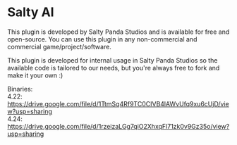 # Salty AI

This plugin is developed by Salty Panda Studios and is available for free and open-source. You can use this plugin in any non-commercial and commercial game/project/software. 

This plugin is developed for internal usage in Salty Panda Studios so the available code is tailored to our needs, but you're always free to fork and make it your own :) 

Binaries:  
4.22: https://drive.google.com/file/d/1TtmSq4Rf9TC0CIVB4lAWvUfq9xu6cUjD/view?usp=sharing  
4.24: https://drive.google.com/file/d/1rzeizaLGg7qiO2XhxqFl71zk0v9Gz35o/view?usp=sharing
